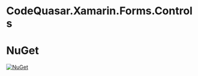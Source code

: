 # CodeQuasar.Xamarin.Forms.Controls

# NuGet
[![NuGet](https://img.shields.io/nuget/v/CodeQuasar.Xamarin.Forms.Controls.svg)](https://www.nuget.org/packages/CodeQuasar.Xamarin.Forms.Controls)

